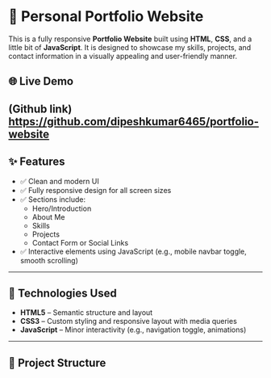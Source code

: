 # 💼 Personal Portfolio Website

This is a fully responsive **Portfolio Website** built using **HTML**, **CSS**, and a little bit of **JavaScript**. It is designed to showcase my skills, projects, and contact information in a visually appealing and user-friendly manner.

## 🌐 Live Demo


(Github link) https://github.com/dipeshkumar6465/portfolio-website
---

## ✨ Features

- ✅ Clean and modern UI
- ✅ Fully responsive design for all screen sizes
- ✅ Sections include:
  - Hero/Introduction
  - About Me
  - Skills
  - Projects
  - Contact Form or Social Links
- ✅ Interactive elements using JavaScript (e.g., mobile navbar toggle, smooth scrolling)

---

## 🔧 Technologies Used

- **HTML5** – Semantic structure and layout
- **CSS3** – Custom styling and responsive layout with media queries
- **JavaScript** – Minor interactivity (e.g., navigation toggle, animations)

---

## 📂 Project Structure


